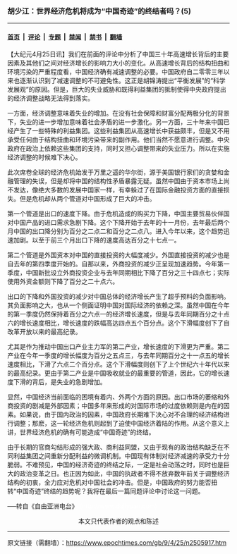 ### 胡少江：世界经济危机将成为“中国奇迹”的终结者吗？(5)

---

#### [首页](../../../..?n2505917) &nbsp;|&nbsp; [评论](../../../../../epoch-comment?n2505917) &nbsp;|&nbsp; [专题](../../../../../epoch-special?n2505917) &nbsp;|&nbsp; [禁闻](../../../../../epoch-news?n2505917) &nbsp;|&nbsp; [禁书](../../../../../books?n2505917) &nbsp;|&nbsp; [翻墙](https://github.com/gfw-breaker/nogfw/blob/master/README.md?n2505917)


<div class="post_content" id="artbody" itemprop="articleBody">
 <!-- article content begin -->
 <p>
  【大纪元4月25日讯】我们在前面的评论中分析了中国三十年高速增长背后的主要因素及其他们之间对经济增长的影响力大小的变化。从高速增长背后的结构扭曲和环境污染的严重程度看，中国经济确有减速调整的必要。中国政府自二零零三年以来也逐渐认识到了减速调整的不可避免性。这正是胡锦涛提出“平衡发展”的“科学发展观”的原因。但是，巨大的失业威胁和既得利益集团的抵制使得中央政府提出的经济调整战略无法得到落实。
 </p>
 <p>
  一方面，经济调整意味着失业的增加。在没有社会保障和财富分配两极分化的背景下，失业的进一步增加意味着社会矛盾的进一步激化。另一方面，三十年来中国已经产生了一些特殊的利益集团。这些利益集团从高速增长中获益颇丰，但是又不用承受任何由于结构扭曲和环境污染带来的副作用。他们当然不愿意进行调整。中央政府在政治上依赖这些集团的支持，同时又担心调整带来的失业压力。所以在实施经济调整的时候难下决心。
 </p>
 <p>
  此次席卷全球的经济危机始发于万里之遥的华尔街，源于美国银行家们的贪婪和金融管理的失误，但是却将中国的结构性矛盾暴露无疑。虽然中国由于资本市场上尚不发达，像绝大多数的发展中国家一样，有幸躲过了在国际金融投资方面的直接损失。但是危机却从两个管道对中国形成了巨大的冲击。
 </p>
 <p>
  第一个管道是出口的速度下降。由于危机造成的购买力下降，中国主要贸易伙伴国对中国产品的进口需求急剧下降。这个下降开始于去年的十一月份，去年最后两个月中国的出口降分别为百分之二点二和百分之二点八。进入今年以来，这个趋势迅速加剧。以至于前三个月出口下降的速度高达百分之十七点一。
 </p>
 <p>
  第二个管道是外国资本对中国的直接投资的大幅度减少。外国直接投资的减少也是自去年的第四季度开始的。自那以来，外商投资的减少正呈现加速趋势。今年第一季度，中国新批设立外商投资企业与去年同期相比下降了百分之三十四点七；实际使用外资金额则下降了百分之二十点六。
 </p>
 <p>
  出口的下降和外国投资的减少对中国总体的经济增长产生了超乎预料的负面影响。其负面影响之大，也从一个侧面证明中国对国际经济的依赖之深。虽然中国在今年的第一季度仍然保持着百分之六点一的经济增长速度，但是与去年同期百分之十点六的增长速度相比，增长速度的跌幅高达四点五个百分点。这个下滑幅度创下了自改革开放以来的最高纪录。
 </p>
 <p>
  尤其是作为推动中国出口产业主力军的第二产业，增长速度的下滑更为严重。第二产业在今年一季度的增长幅度为百分之五点三，与去年同期百分之十一点五的增长速度相比，下滑了六点二个百分点。这个下滑幅度则创下了上个世纪六十年代以来的最高纪录。更由于第二产业是中国吸收就业的最重要的管道，因此，它的增长速度下滑的背后，是失业的急剧增加。
 </p>
 <p>
  显然，中国经济当前面临的困境有着内、外两个方面的原因。出口市场的萎缩和外商投资的剧减是外部因素；中国多年来形成的对国际市场的过度依赖则是内在的因素。如果说，由于国内政治的因素，中国政府长期难下决心对不合理的经济结构进行调整；那麽，这一轮经济危机则起到了迫使中国经济着陆的作用。从这个意义上讲，世界经济危机的确有可能造成“中国奇迹”的终结。
 </p>
 <p>
  由于长期的官商勾结形成的强大政、商利益同盟，又由于现有的政治结构缺乏在不同利益集团之间重新分配利益的微调机制。中国现有体制对经济减速的承受力十分脆弱。不难预见，中国的经济奇迹的终结之际，一定是社会动荡之时，同时也是巨大的政治变革之日。也正因为如此，中国的执政者不得不放弃数年前关于调整经济结构的初衷，全力应对危机对中国社会的冲击。但是，中国政府的努力能否扭转“中国奇迹”终结的趋势呢？我将在最后一篇同题评论中讨论这一问题。
 </p>
 <p>
  ──转自《自由亚洲电台》
  <font color="#ffffff">
   (http://www.dajiyuan.com)
  </font>
  <br/>
  <center>
   <font class="GY13">
    本文只代表作者的观点和陈述
   </font>
  </center>
 </p>
 <!-- article content end -->
 <div id="below_article_ad">
 </div>
</div>


---

原文链接（需翻墙）：https://www.epochtimes.com/gb/9/4/25/n2505917.htm
